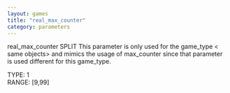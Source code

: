 ```yaml
---
layout: games
title: "real_max_counter"
category: parameters
---
```


real_max_counter SPLIT This parameter is only used for the game_type \< same objects> and mimics the usage of max_counter since that parameter is used different for this game_type.

TYPE: 1
<br>
RANGE: [9,99]

